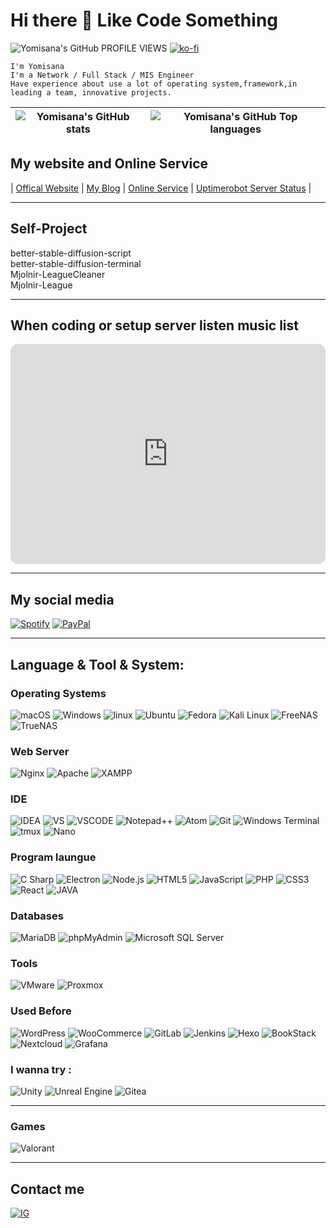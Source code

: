 # Hi there 👋 Like Code Something
![Yomisana's GitHub PROFILE VIEWS](https://komarev.com/ghpvc/?username=Yomisana&color=grey&style=for-the-badge&label=PROFILE+VIEWS)
[![ko-fi](https://ko-fi.com/img/githubbutton_sm.svg)](https://ko-fi.com/F2F3EIJG8)

<!-- [中文 README.md](./README.tw.md)  -->

    I'm Yomisana
    I'm a Network / Full Stack / MIS Engineer
    Have experience about use a lot of operating system,framework,in leading a team, innovative projects.


|   ![Yomisana's GitHub stats](https://github-readme-stats-git-masterrstaa-rickstaa.vercel.app/api?username=Yomisana&show_icons=true&theme=react)   |   ![Yomisana's GitHub Top languages](https://github-readme-stats.vercel.app/api/top-langs/?username=Yomisana&layout=compact&theme=react)   |
| --- | --- |

<!-- <div>
  <img src="https://github-readme-stats-git-masterrstaa-rickstaa.vercel.app/api?username=Yomisana&show_icons=true&theme=react" width="450" />
  <img src="https://github-readme-stats.vercel.app/api/top-langs/?username=Yomisana&layout=compact&theme=react" width="450" />
</div> -->
<!-- ![Yomisana's GitHub stats](https://github-readme-stats-git-masterrstaa-rickstaa.vercel.app/api?username=Yomisana&show_icons=true&theme=react)  
![Yomisana's GitHub Top languages](https://github-readme-stats.vercel.app/api/top-langs/?username=Yomisana&layout=compact&theme=react)   -->

## My website and Online Service
| [Offical Website](https://www.yomisana.xyz)
| [My Blog](https://dev.yomisana.xyz)
| [Online Service](https://tool.yomisana.xyz)
| [Uptimerobot Server Status](https://stats.uptimerobot.com/J7oN1iBP97)
|
<hr>

## Self-Project
better-stable-diffusion-script  
better-stable-diffusion-terminal  
Mjolnir-LeagueCleaner  
Mjolnir-League
<hr>

## When coding or setup server listen music list
<iframe style="border-radius:12px" src="https://open.spotify.com/embed/playlist/56i4jGjGaUTWolTPrS50xt?utm_source=generator" width="100%" height="352" frameBorder="0" allowfullscreen="" allow="autoplay; clipboard-write; encrypted-media; fullscreen; picture-in-picture" loading="lazy"></iframe>
<hr>

## My social media
[![Spotify](https://img.shields.io/static/v1?style=for-the-badge&message=Spotify&color=1DB954&logo=Spotify&logoColor=FFFFFF&label=)](https://open.spotify.com/user/315hq2dmxup4v3tyu7gk5nvliwde?si=8fe498252f554736)
[![PayPal](https://img.shields.io/static/v1?style=for-the-badge&message=PayPal&color=00457C&logo=PayPal&logoColor=FFFFFF&label=)](https://paypal.me/yomisana3236)

<hr>

## Language & Tool & System:
### Operating Systems
![macOS](https://img.shields.io/static/v1?style=for-the-badge&color=000000&logo=Apple&logoColor=FFFFFF&message=macOS&label=)
![Windows](https://img.shields.io/static/v1?style=for-the-badge&color=000000&logo=Windows&logoColor=0078D6&message=Windows&label=)
![linux](https://img.shields.io/static/v1?style=for-the-badge&color=000000&logo=Linux&logoColor=FFFFFF&message=Windows&label=)
![Ubuntu](https://img.shields.io/static/v1?style=for-the-badge&color=000000&logo=Ubuntu&logoColor=e24d0e&message=Windows&label=)
![Fedora](https://img.shields.io/static/v1?style=for-the-badge&message=Fedora&color=000000&logo=Fedora&logoColor=51A2DA&label=)
![Kali Linux](https://img.shields.io/static/v1?style=for-the-badge&message=Kali+Linux&color=000000&logo=Kali+Linux&logoColor=557C94&label=)
![FreeNAS](https://img.shields.io/static/v1?style=for-the-badge&message=FreeNAS&color=000000&logo=FreeNAS&logoColor=FFFFFF&label=)
![TrueNAS](https://img.shields.io/static/v1?style=for-the-badge&message=TrueNAS&color=000000&logo=TrueNAS&logoColor=0095D5&label=)
### Web Server
![Nginx](https://img.shields.io/static/v1?style=for-the-badge&color=000000&logo=Nginx&logoColor=009137&message=Nginx&label=)
![Apache](https://img.shields.io/static/v1?style=for-the-badge&color=000000&logo=Apache&logoColor=de6e71&message=Apache&label=)
![XAMPP](https://img.shields.io/static/v1?style=for-the-badge&message=XAMPP&color=000000&logo=XAMPP&logoColor=FB7A24&label=)

### IDE

![IDEA](https://img.shields.io/static/v1?style=for-the-badge&color=000000&logo=IntelliJIDEA&logoColor=FFFFFF&message=IntelliJ+IDEA&label=)
![VS](https://img.shields.io/static/v1?style=for-the-badge&color=000000&logo=visualstudio&logoColor=ce97fa&message=visual+studio&label=)
![VSCODE](https://img.shields.io/static/v1?style=for-the-badge&color=000000&logo=visualstudiocode&logoColor=23aaf2&message=visual+studio+code&label=)
![Notepad++](https://img.shields.io/static/v1?style=for-the-badge&color=000000&logo=Notepad%2B%2B&logoColor=FFFFFF&message=Notepad%2B%2B&label=)
![Atom](https://img.shields.io/static/v1?style=for-the-badge&message=Atom&color=000000&logo=Atom&logoColor=FFFFFF&label=)
![Git](https://img.shields.io/static/v1?style=for-the-badge&message=Git&color=000000&logo=Git&logoColor=F05032&label=)
![Windows Terminal](https://img.shields.io/static/v1?style=for-the-badge&message=Windows+Terminal&color=000000&logo=Windows+Terminal&logoColor=FFFFFF&label=)
![tmux](https://img.shields.io/static/v1?style=for-the-badge&message=tmux&color=000000&logo=tmux&logoColor=FFFFFF&label=)
![Nano](https://img.shields.io/static/v1?style=for-the-badge&message=Nano&color=000000&logo=Nano&logoColor=FFFFFF&label=)


### Program laungue
![C Sharp](https://img.shields.io/static/v1?style=for-the-badge&message=C+Sharp&color=000000&logo=C+Sharp&logoColor=239120&label=)
![Electron](https://img.shields.io/static/v1?style=for-the-badge&message=Electron&color=000000&logo=Electron&logoColor=47848F&label=)
![Node.js](https://img.shields.io/static/v1?style=for-the-badge&message=Node.js&color=000000&logo=Node.js&logoColor=339933&label=)
![HTML5](https://img.shields.io/static/v1?style=for-the-badge&message=HTML5&color=000000&logo=HTML5&logoColor=E34F26&label=)
![JavaScript](https://img.shields.io/static/v1?style=for-the-badge&message=JavaScript&color=000000&logo=JavaScript&logoColor=F7DF1E&label=)
![PHP](https://img.shields.io/static/v1?style=for-the-badge&message=PHP&color=000000&logo=PHP&logoColor=777BB4&label=)
![CSS3](https://img.shields.io/static/v1?style=for-the-badge&message=CSS3&color=000000&logo=CSS3&logoColor=1572B6&label=)
![React](https://img.shields.io/static/v1?style=for-the-badge&message=React&color=000000&logo=React&logoColor=61DAFB&label=) 
![JAVA](https://img.shields.io/static/v1?style=for-the-badge&message=openjdk&color=000000&logo=openjdk&logoColor=FFFFFF&label=) 

### Databases
![MariaDB](https://img.shields.io/static/v1?style=for-the-badge&message=MariaDB&color=000000&logo=MariaDB&logoColor=FFFFFF&label=)
![phpMyAdmin](https://img.shields.io/static/v1?style=for-the-badge&message=phpMyAdmin&color=000000&logo=phpMyAdmin&logoColor=FFFFFF&label=)
![Microsoft SQL Server](https://img.shields.io/static/v1?style=for-the-badge&message=Microsoft+SQL+Server&color=000000&logo=Microsoft+SQL+Server&logoColor=CC2927&label=)

### Tools

![VMware](https://img.shields.io/static/v1?style=for-the-badge&message=VMware&color=000000&logo=VMware&logoColor=607078&label=)
![Proxmox](https://img.shields.io/static/v1?style=for-the-badge&message=Proxmox&color=000000&logo=Proxmox&logoColor=E57000&label=)

### Used Before
![WordPress](https://img.shields.io/static/v1?style=for-the-badge&message=WordPress&color=000000&logo=WordPress&logoColor=21759B&label=)
![WooCommerce](https://img.shields.io/static/v1?style=for-the-badge&message=WooCommerce&color=000000&logo=WooCommerce&logoColor=96588A&label=)
![GitLab](https://img.shields.io/static/v1?style=for-the-badge&message=GitLab&color=000000&logo=GitLab&logoColor=FC6D26&label=)
![Jenkins](https://img.shields.io/static/v1?style=for-the-badge&message=Jenkins&color=000000&logo=Jenkins&logoColor=D24939&label=)
![Hexo](https://img.shields.io/static/v1?style=for-the-badge&message=Hexo&color=000000&logo=Hexo&logoColor=0E83CD&label=)
![BookStack](https://img.shields.io/static/v1?style=for-the-badge&message=BookStack&color=000000&logo=BookStack&logoColor=0288D1&label=)
![Nextcloud](https://img.shields.io/static/v1?style=for-the-badge&message=Nextcloud&color=000000&logo=Nextcloud&logoColor=0082C9&label=)
![Grafana](https://img.shields.io/static/v1?style=for-the-badge&message=Grafana&color=000000&logo=Grafana&logoColor=F46800&label=)

### I wanna try : 
![Unity](https://img.shields.io/static/v1?style=for-the-badge&message=Unity&color=000000&logo=Unity&logoColor=FFFFFF&label=)
![Unreal Engine](https://img.shields.io/static/v1?style=for-the-badge&message=Unreal+Engine&color=000000&logo=Unreal+Engine&logoColor=FFFFFF&label=)
![Gitea](https://img.shields.io/static/v1?style=for-the-badge&message=Gitea&color=000000&logo=Gitea&logoColor=609926&label=)

<hr>

### Games
![Valorant](https://img.shields.io/static/v1?style=for-the-badge&message=Valorant&color=000000&logo=Valorant&logoColor=FA4454&label=)

<hr>

## Contact me
[![IG](https://img.shields.io/static/v1?style=for-the-badge&message=Instagram&color=000000&logo=Instagram&logoColor=d84f69&label=)](https://www.instagram.com/liu.yomisana/)